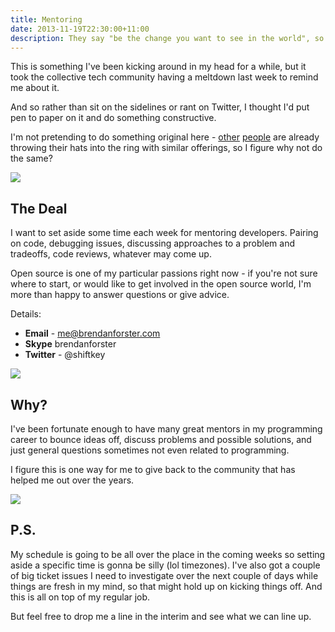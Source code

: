 ```yaml
---
title: Mentoring
date: 2013-11-19T22:30:00+11:00
description: They say "be the change you want to see in the world", so let's do that
---
```


This is something I've been kicking around in my head for a while, but it took
the collective tech community having a meltdown last week to remind me about it.

And so rather than sit on the sidelines or rant on Twitter, I thought I'd
put pen to paper on it and do something constructive.

I'm not pretending to do something original here -
[other](http://jamesgolick.com/2013/10/16/women-in-open-source.html)
[people](http://log.paulbetts.org/mentoring-in-tech/) are already throwing
their hats into the ring with similar offerings, so I figure why not do the same?

![](https://i.imgur.com/WuKZd.gif)

## The Deal

I want to set aside some time each week for mentoring developers. Pairing on
code, debugging issues, discussing approaches to a problem and tradeoffs, code
reviews, whatever may come up.

Open source is one of my particular passions right now - if you're not sure
where to start, or would like to get involved in the open source world, I'm more
than happy to answer questions or give advice.

Details:

 - **Email** - me@brendanforster.com
 - **Skype** brendanforster
 - **Twitter** - @shiftkey

![](https://i.imgur.com/Mlpfb.gif)

## Why?

I've been fortunate enough to have many great mentors in my programming career
to bounce ideas off, discuss problems and possible solutions, and just general
questions sometimes not even related to programming.

I figure this is one way for me to give back to the community that has helped
me out over the years.

![](https://i.imgur.com/bhNML.gif)

## P.S.

My schedule is going to be all over the place in the coming weeks so setting
aside a specific time is gonna be silly (lol timezones). I've also got a couple
of big ticket issues I need to investigate over the next couple of days while
things are fresh in my mind, so that might hold up on kicking things off. And
this is all on top of my regular job.

But feel free to drop me a line in the interim and see what we can line up.

